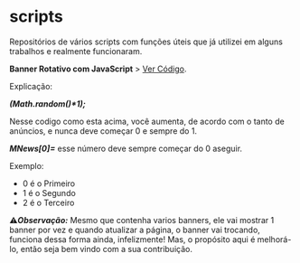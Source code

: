 # scripts
Repositórios de vários scripts com funções úteis que já utilizei em alguns trabalhos e realmente funcionaram.

**Banner Rotativo com JavaScript** > [Ver Código](https://doni7brandao.github.io/scripts/banner_rotativo_JavaScript/banners.js).

Explicação:

**_(Math.random()*1);_**

Nesse codigo como esta acima, você aumenta, de acordo com o tanto de anúncios, e nunca deve começar 0 e sempre do 1.

***MNews[0]=*** esse número deve sempre começar do 0 aseguir.

Exemplo:
+ 0 é o Primeiro
+ 1 é o Segundo
+ 2 é o Terceiro

:warning:**_Observação:_** Mesmo que contenha varios banners, ele vai mostrar 1 banner por vez e quando atualizar a página, o banner vai trocando, funciona dessa forma ainda, infelizmente! Mas, o propósito aqui é melhorá-lo, então seja bem vindo com a sua contribuição.
